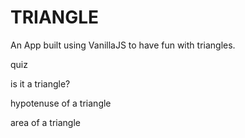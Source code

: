 # TRIANGLE
An App built using VanillaJS to have fun with triangles.

quiz

is it a triangle?

hypotenuse of a triangle

area of a triangle

